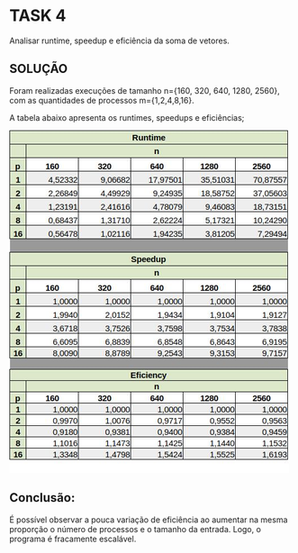 # TASK 4

Analisar runtime, speedup e eficiência da soma de vetores.

## SOLUÇÃO


Foram realizadas execuções de tamanho n={160, 320, 640, 1280, 2560}, com as quantidades de processos m={1,2,4,8,16}.


A tabela abaixo apresenta os runtimes, speedups e eficiências;

![text](https://github.com/rafaelfreesz/DCC125ParallelProgramming/blob/master/OpenMP/Task_1/Stats.jpg)


## Conclusão:

É possível observar a pouca variação de eficiência ao aumentar na mesma proporção o número de processos e o tamanho da entrada. Logo, o programa é fracamente escalável.